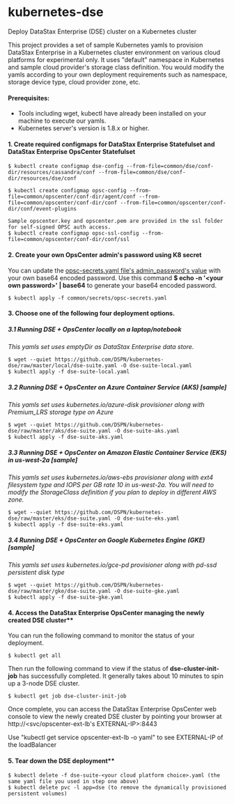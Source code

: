 # kubernetes-dse
Deploy DataStax Enterprise (DSE) cluster on a Kubernetes cluster

This project provides a set of sample Kubernetes yamls to provision DataStax Enterprise in a Kubernetes cluster environment on various cloud platforms for experimental only. It uses "default" namespace in Kubernetes and sample cloud provider's storage class definition. You would modify the yamls according to your own deployment requirements such as namespace, storage device type, cloud provider zone, etc.

#### Prerequisites:
* Tools including wget, kubectl have already been installed on your machine to execute our yamls.
* Kubernetes server's version is 1.8.x or higher. 

#### 1. Create required configmaps for DataStax Enterprise Statefulset and DataStax Enterprise OpsCenter Statefulset
```
$ kubectl create configmap dse-config --from-file=common/dse/conf-dir/resources/cassandra/conf --from-file=common/dse/conf-dir/resources/dse/conf

$ kubectl create configmap opsc-config --from-file=common/opscenter/conf-dir/agent/conf --from-file=common/opscenter/conf-dir/conf --from-file=common/opscenter/conf-dir/conf/event-plugins

Sample opscenter.key and opscenter.pem are provided in the ssl folder for self-signed OPSC auth access.
$ kubectl create configmap opsc-ssl-config --from-file=common/opscenter/conf-dir/conf/ssl
```

#### 2. Create your own OpsCenter admin's password using K8 secret
You can update the [opsc-secrets.yaml file's admin_password's value](https://github.com/DSPN/kubernetes-dse/blob/dev-201808/common/secrets/opsc-secrets.yaml#L7) with your own base64 encoded password. Use this command **$ echo -n '\<your own password\>' | base64** to generate your base64 encoded password.
```
$ kubectl apply -f common/secrets/opsc-secrets.yaml 
```

#### 3. Choose one of the following four deployment options.

##### 3.1 Running DSE + OpsCenter locally on a laptop/notebook
*This yamls set uses emptyDir as DataStax Enterprise data store.*
```
$ wget --quiet https://github.com/DSPN/kubernetes-dse/raw/master/local/dse-suite.yaml -O dse-suite-local.yaml
$ kubectl apply -f dse-suite-local.yaml
```

##### 3.2 Running DSE + OpsCenter on Azure Container Service (AKS) [sample]
*This yamls set uses kubernetes.io/azure-disk provisioner along with Premium_LRS storage type on Azure*
```
$ wget --quiet https://github.com/DSPN/kubernetes-dse/raw/master/aks/dse-suite.yaml -O dse-suite-aks.yaml
$ kubectl apply -f dse-suite-aks.yaml
```

##### 3.3 Running DSE + OpsCenter on Amazon Elastic Container Service (EKS) in us-west-2a [sample]
*This yamls set uses kubernetes.io/aws-ebs provisioner along with ext4 filesystem type and IOPS per GB rate 10 in us-west-2a.  You will need to modify the StorageClass definition if you plan to deploy in different AWS zone.* 
```
$ wget --quiet https://github.com/DSPN/kubernetes-dse/raw/master/eks/dse-suite.yaml -O dse-suite-eks.yaml
$ kubectl apply -f dse-suite-eks.yaml
```

##### 3.4 Running DSE + OpsCenter on Google Kubernetes Engine (GKE) [sample]
*This yamls set uses kubernetes.io/gce-pd provisioner along with pd-ssd persistent disk type*
```
$ wget --quiet https://github.com/DSPN/kubernetes-dse/raw/master/gke/dse-suite.yaml -O dse-suite-gke.yaml
$ kubectl apply -f dse-suite-gke.yaml
```

#### 4. Access the DataStax Enterprise OpsCenter managing the newly created DSE cluster**

You can run the following command to monitor the status of your deployment.
```
$ kubectl get all
```
Then run the following command to view if the status of **dse-cluster-init-job** has successfully completed.  It generally takes about 10 minutes to spin up a 3-node DSE cluster.
```
$ kubectl get job dse-cluster-init-job
```
Once complete, you can access the DataStax Enterprise OpsCenter web console to view the newly created DSE cluster by pointing your browser at http://<svc/opscenter-ext-lb's EXTERNAL-IP>:8443

Use "kubectl get service opscenter-ext-lb -o yaml" to see EXTERNAL-IP of the loadBalancer

#### 5. Tear down the DSE deployment**
```
$ kubectl delete -f dse-suite-<your cloud platform choice>.yaml (the same yaml file you used in step one above)
$ kubectl delete pvc -l app=dse (to remove the dynamically provisioned persistent volumes)
```

